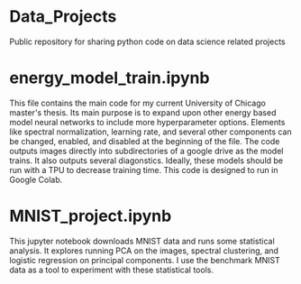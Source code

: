 # Data_Projects
Public repository for sharing python code on data science related projects


# energy_model_train.ipynb

This file contains the main code for my current University of Chicago master's thesis. Its main purpose is to expand upon other energy based model neural networks to include more hyperparameter options. Elements like spectral normalization, learning rate, and several other components can be changed, enabled, and disabled at the beginning of the file. The code outputs images directly into subdirectories of a google drive as the model trains. It also outputs several diagonstics. Ideally, these models should be run with a TPU to decrease training time. This code is designed to run in Google Colab.

# MNIST_project.ipynb

This jupyter notebook downloads MNIST data and runs some statistical analysis. It explores running PCA on the images, spectral clustering, and logistic regression on principal components. I use the benchmark MNIST data as a tool to experiment with these statistical tools.
